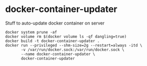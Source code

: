 # docker-container-updater

Stuff to auto-update docker container on server

```shell script
docker system prune -af
docker volume rm $(docker volume ls -qf dangling=true)
docker build -t docker-container-updater .
docker run --privileged --shm-size=2g --restart=always -itd \
       -v /var/run/docker.sock:/var/run/docker.sock \
       --name docker-container-updater \
       docker-container-updater
```
